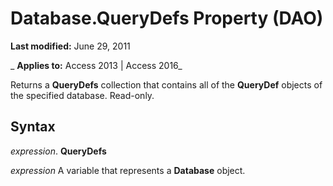 
# Database.QueryDefs Property (DAO)

 **Last modified:** June 29, 2011

 _ **Applies to:** Access 2013 | Access 2016_

Returns a  **QueryDefs** collection that contains all of the **QueryDef** objects of the specified database. Read-only.


## Syntax

 _expression_. **QueryDefs**

 _expression_ A variable that represents a **Database** object.


